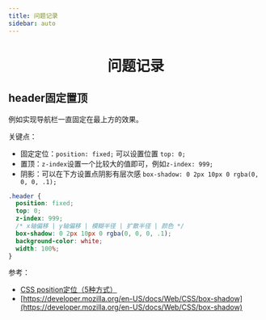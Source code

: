 ```yaml
---
title: 问题记录
sidebar: auto
---
```


<h1 align='center'>
    问题记录
</h1>

## header固定置顶

例如实现导航栏一直固定在最上方的效果。

关键点：

- 固定定位：`position: fixed;` 可以设置位置 `top: 0;`
- 置顶：`z-index`设置一个比较大的值即可，例如`z-index: 999;`
- 阴影：可以在下方设置点阴影有层次感 `box-shadow: 0 2px 10px 0 rgba(0, 0, 0, .1);`

```css
.header {
  position: fixed;
  top: 0;
  z-index: 999;
  /* x轴偏移 | y轴偏移 | 模糊半径 | 扩散半径 | 颜色 */
  box-shadow: 0 2px 10px 0 rgba(0, 0, 0, .1);
  background-color: white;
  width: 100%;
}
```

参考：

- [CSS position定位（5种方式）](http://c.biancheng.net/css3/position.html)
- [https://developer.mozilla.org/en-US/docs/Web/CSS/box-shadow](https://developer.mozilla.org/en-US/docs/Web/CSS/box-shadow)